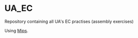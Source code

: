 # UA_EC
Repository containing all UA's EC practises (assembly exercises) 

Using [Mips](https://www.mipsfundacio.com/es/).
